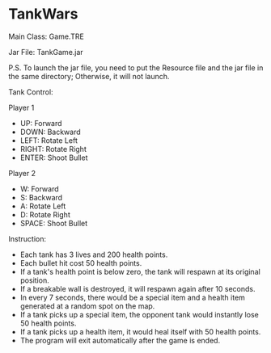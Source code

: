 # TankWars

Main Class: Game.TRE


Jar File: TankGame.jar


P.S. To launch the jar file, you need to put the Resource file and the jar file in the same directory; Otherwise, it will not launch.


Tank Control:

Player 1
- UP: Forward
- DOWN: Backward
- LEFT: Rotate Left
- RIGHT: Rotate Right
- ENTER: Shoot Bullet
    
Player 2
- W: Forward
- S: Backward
- A: Rotate Left
- D: Rotate Right
- SPACE: Shoot Bullet

Instruction:
- Each tank has 3 lives and 200 health points.
- Each bullet hit cost 50 health points.
- If a tank's health point is below zero, the tank will respawn at its original position.
- If a breakable wall is destroyed, it will respawn again after 10 seconds.
- In every 7 seconds, there would be a special item and a health item generated at a random spot on the map.
- If a tank picks up a special item, the opponent tank would instantly lose 50 health points.
- If a tank picks up a health item, it would heal itself with 50 health points.
- The program will exit automatically after the game is ended.
